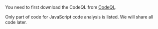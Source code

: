 You need to first download the CodeQL from [CodeQL](https://codeql.github.com/docs/).

Only part of code for JavaScript code analysis is listed. We will share all code later.
